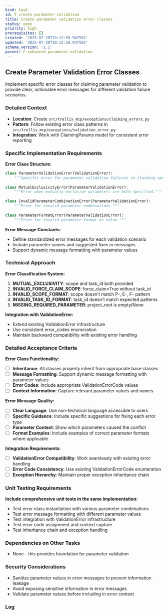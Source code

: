 ```yaml
---
kind: task
id: T-create-parameter-validation
title: Create parameter validation error classes
status: open
priority: high
prerequisites: []
created: '2025-07-20T19:12:58.947562'
updated: '2025-07-20T19:12:58.947562'
schema_version: '1.1'
parent: F-enhanced-parameter-validation
---
```

## Create Parameter Validation Error Classes

Implement specific error classes for claiming parameter validation to provide clear, actionable error messages for different validation failure scenarios.

### Detailed Context
- **Location**: Create `src/trellis_mcp/exceptions/claiming_errors.py`
- **Pattern**: Follow existing error class patterns in `src/trellis_mcp/exceptions/validation_error.py`
- **Integration**: Work with ClaimingParams model for consistent error reporting

### Specific Implementation Requirements

**Error Class Structure:**
```python
class ParameterValidationError(ValidationError):
    """Specific error for parameter validation failures in claiming operations."""
    
class MutualExclusivityError(ParameterValidationError):
    """Error when mutually exclusive parameters are both specified."""
    
class InvalidParameterCombinationError(ParameterValidationError):
    """Error for invalid parameter combinations."""
    
class ParameterFormatError(ParameterValidationError):
    """Error for invalid parameter format or value."""
```

**Error Message Constants:**
- Define standardized error messages for each validation scenario
- Include parameter names and suggested fixes in messages
- Support dynamic message formatting with parameter values

### Technical Approach

**Error Classification System:**
1. **MUTUAL_EXCLUSIVITY**: scope and task_id both provided
2. **INVALID_FORCE_CLAIM_SCOPE**: force_claim=True without task_id
3. **INVALID_SCOPE_FORMAT**: scope doesn't match P-, E-, F- pattern
4. **INVALID_TASK_ID_FORMAT**: task_id doesn't match expected patterns
5. **MISSING_REQUIRED_PARAMETER**: project_root is empty/None

**Integration with ValidationError:**
- Extend existing ValidationError infrastructure
- Use consistent error_codes enumeration
- Maintain backward compatibility with existing error handling

### Detailed Acceptance Criteria

**Error Class Functionality:**
- [ ] **Inheritance**: All classes properly inherit from appropriate base classes
- [ ] **Message Formatting**: Support dynamic message formatting with parameter values
- [ ] **Error Codes**: Include appropriate ValidationErrorCode values
- [ ] **Context Information**: Capture relevant parameter values and names

**Error Message Quality:**
- [ ] **Clear Language**: Use non-technical language accessible to users
- [ ] **Specific Guidance**: Include specific suggestions for fixing each error type
- [ ] **Parameter Context**: Show which parameters caused the conflict
- [ ] **Format Examples**: Include examples of correct parameter formats where applicable

**Integration Requirements:**
- [ ] **ValidationError Compatibility**: Work seamlessly with existing error handling
- [ ] **Error Code Consistency**: Use existing ValidationErrorCode enumeration
- [ ] **Exception Hierarchy**: Maintain proper exception inheritance chain

### Unit Testing Requirements

**Include comprehensive unit tests in the same implementation:**
- Test error class instantiation with various parameter combinations
- Test error message formatting with different parameter values
- Test integration with ValidationError infrastructure
- Test error code assignment and context capture
- Test inheritance chain and exception handling

### Dependencies on Other Tasks
- None - this provides foundation for parameter validation

### Security Considerations
- Sanitize parameter values in error messages to prevent information leakage
- Avoid exposing sensitive information in error messages
- Validate parameter values before including in error context

### Log

